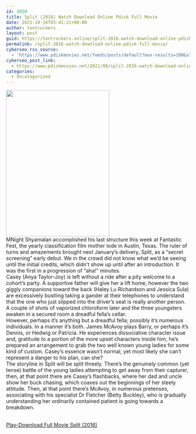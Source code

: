 ```yaml
---
id: 3050
title: Split (2016) Watch Download Online Pdisk Full Movie
date: 2021-10-16T05:41:21+00:00
author: tentrockers
layout: post
guid: https://tentrockers.online/split-2016-watch-download-online-pdisk-full-movie/
permalink: /split-2016-watch-download-online-pdisk-full-movie/
cyberseo_rss_source:
  - 'https://www.pdiskmovies.net/feeds/posts/default?max-results=100&start-index=801'
cyberseo_post_link:
  - https://www.pdiskmovies.net/2021/08/split-2016-watch-download-online-pdisk.html
categories:
  - Uncategorized
---
```

<div class="separator">
  <a href="https://1.bp.blogspot.com/-1EnyxQgLj9I/YSIejgW3WyI/AAAAAAAAalA/929KRcwBKd43RlQ_cEg_X0AZfpy3hGsowCLcBGAsYHQ/s267/Split%2B%25282016%2529%2BWatch%2BDownload%2BOnline%2BPdisk%2BFull%2BMovie.jpeg"><img loading="lazy" border="0" data-original-height="267" data-original-width="189" height="400" src="https://1.bp.blogspot.com/-1EnyxQgLj9I/YSIejgW3WyI/AAAAAAAAalA/929KRcwBKd43RlQ_cEg_X0AZfpy3hGsowCLcBGAsYHQ/w283-h400/Split%2B%25282016%2529%2BWatch%2BDownload%2BOnline%2BPdisk%2BFull%2BMovie.jpeg" width="283" /></a>
</div>



<div>
  <div>
    <span>MNight Shyamalan accomplished his last structure this week at Fantastic Fest, the yearly classification film mother lode in Austin, Texas. The ruler of turns and amazements brought next January&#8217;s delivery, Split, as a &#8220;secret screening&#8221; early debut. We in the crowd did not know what we&#8217;d be seeing until the initial credits, which didn&#8217;t show up until after an introduction. It was the first in a progression of &#8220;aha!&#8221; minutes.&nbsp;</span>
  </div>
  
  <div>
    <span>Casey (Anya Taylor-Joy) is left without a ride after a pity welcome to a cohort&#8217;s party. A supportive father will give her a lift home, however the two giggly companions toward the back (Haley Lu Richardson and Jessica Sula) are excessively bustling taking a gander at their telephones to understand that the one who just slipped into the driver&#8217;s seat is really another person. A couple of shots of vaporized chloroform later and the three youngsters awaken in a secured room a dreadful fella&#8217;s cellar.&nbsp;</span>
  </div>
  
  <div>
    <span>However, perhaps it&#8217;s anything but a dreadful fella; possibly it&#8217;s numerous individuals. In a manner it&#8217;s both. James McAvoy plays Barry, or perhaps it&#8217;s Dennis, or Hedwig or Patricia. He experiences dissociative character issue and, gratitude to a portion of the more upset characters inside him, he&#8217;s prepared an arrangement to grab the two well known young ladies for some kind of custom. Casey&#8217;s essence wasn&#8217;t normal, yet most likely she can&#8217;t represent a danger to his plan, can she?&nbsp;</span>
  </div>
  
  <div>
    <span>The storyline in Split will be split threely. There&#8217;s the genuinely common (yet tense) battle of the young ladies attempting to get away from their capturer, then, at that point there are Casey&#8217;s flashbacks, where her dad and uncle show her buck chasing, which coaxes out the beginnings of her steely attitude. Then, at that point there&#8217;s McAvoy, in numerous pretenses, associating with his specialist Dr Fletcher (Betty Buckley), who is gradually understanding her ordinarily contained patient is going towards a breakdown.</span>
  </div>
</div>

  
<a href="https://kofilink.com/1/bnYyamFkMDAybzlh?dn=1" onclick="window.open('https://kofilink.com/1/bnYyamFkMDAybzlh?dn=1','popup','width=600,height=600'); return false;" target="popup" rel="noopener"><br /> Play-Download Full Movie Split (2016)<br /> </a>